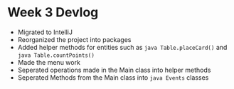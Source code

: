 # Week 3 Devlog
* Migrated to IntelliJ
* Reorganized the project into packages
* Added helper methods for entities such as ```java Table.placeCard()``` and ```java Table.countPoints()```
* Made the menu work
* Seperated operations made in the Main class into helper methods
* Seperated Methods from the Main class into ```java Events``` classes
